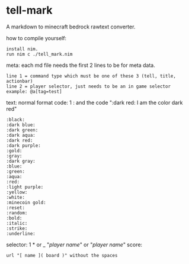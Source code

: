 # tell-mark
A markdown to minecraft bedrock rawtext converter.

how to compile yourself:

    install nim.
    run nim c ./tell_mark.nim

meta: each md file needs the first 2 lines to be for meta data.

    line 1 = command type which must be one of these 3 (tell, title, actionbar)
    line 2 = player selector, just needs to be an in game selector example: @a[tag=test]

text: normal
format code: 1 : and the code ":dark red: I am the color dark red"

    :black:
    :dark blue:
    :dark green:
    :dark aqua:
    :dark red:
    :dark purple:
    :gold:
    :gray:
    :dark gray:
    :blue:
    :green:
    :aqua:
    :red:
    :light purple:
    :yellow:
    :white:
    :minecoin gold:
    :reset:
    :random:
    :bold:
    :italic:
    :strike:
    :underline:

selector: 1 * or _ "*player name*" or "_player name_"
score:
    
    url "[ name ]( board )" without the spaces